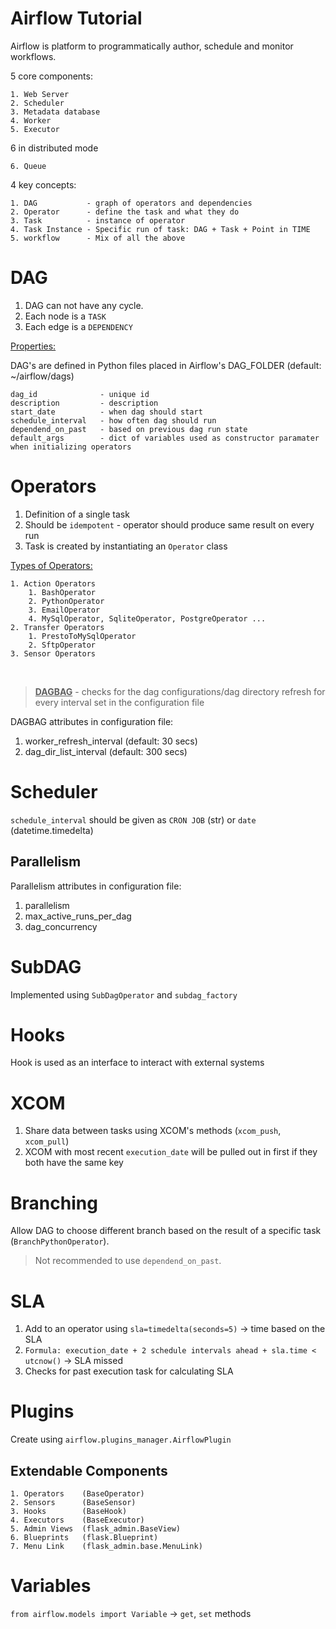 # Airflow Tutorial

Airflow is platform to programmatically author, schedule and monitor workflows.

5 core components:

    1. Web Server
    2. Scheduler
    3. Metadata database
    4. Worker
    5. Executor

6 in distributed mode

    6. Queue

4 key concepts:

    1. DAG           - graph of operators and dependencies
    2. Operator      - define the task and what they do
    3. Task          - instance of operator
    4. Task Instance - Specific run of task: DAG + Task + Point in TIME
    5. workflow      - Mix of all the above

# DAG

1. DAG can not have any cycle.
2. Each node is a `TASK`
3. Each edge is a `DEPENDENCY`

<u> Properties: </u>

DAG's are defined in Python files placed in Airflow's DAG_FOLDER (default: ~/airflow/dags)

    dag_id              - unique id
    description         - description
    start_date          - when dag should start
    schedule_interval   - how often dag should run
    dependend_on_past   - based on previous dag run state
    default_args        - dict of variables used as constructor paramater when initializing operators

# Operators

1. Definition of a single task
2. Should be `idempotent` - operator should produce same result on every run
3. Task is created by instantiating an `Operator` class

<u>Types of Operators:</u>

    1. Action Operators
        1. BashOperator
        2. PythonOperator
        3. EmailOperator
        4. MySqlOperator, SqliteOperator, PostgreOperator ...
    2. Transfer Operators
        1. PrestoToMySqlOperator
        2. SftpOperator
    3. Sensor Operators

<br/>

> <u>**DAGBAG**</u> - checks for the dag configurations/dag directory refresh for every interval set in the configuration file

DAGBAG attributes in configuration file:

1. worker_refresh_interval (default: 30 secs)
2. dag_dir_list_interval (default: 300 secs)

# Scheduler

`schedule_interval` should be given as `CRON JOB` (str) or `date` (datetime.timedelta)

## Parallelism

Parallelism attributes in configuration file:

1. parallelism
2. max_active_runs_per_dag
3. dag_concurrency

# SubDAG

Implemented using `SubDagOperator` and `subdag_factory`

# Hooks

Hook is used as an interface to interact with external systems

# XCOM

1. Share data between tasks using XCOM's methods (`xcom_push`, `xcom_pull`)
2. XCOM with most recent `execution_date` will be pulled out in first if they both have the same key

# Branching

Allow DAG to choose different branch based on the result of a specific task (`BranchPythonOperator`).

> Not recommended to use `dependend_on_past`.

# SLA

1. Add to an operator using `sla=timedelta(seconds=5)` -> time based on the SLA
2. `Formula: execution_date + 2 schedule intervals ahead + sla.time < utcnow()` -> SLA missed
3. Checks for past execution task for calculating SLA

# Plugins

Create using `airflow.plugins_manager.AirflowPlugin`

## Extendable Components

    1. Operators    (BaseOperator)
    2. Sensors      (BaseSensor)
    3. Hooks        (BaseHook)
    4. Executors    (BaseExecutor)
    5. Admin Views  (flask_admin.BaseView)
    6. Blueprints   (flask.Blueprint)
    7. Menu Link    (flask_admin.base.MenuLink)

# Variables

`from airflow.models import Variable` -> `get`, `set` methods
